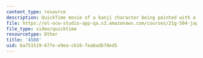 ```yaml
---
content_type: resource
description: QuickTime movie of a kanji character being painted with a brush.
file: https://ol-ocw-studio-app-qa.s3.amazonaws.com/courses/21g-504-japanese-iv-spring-2009/ba751519677ee9eacb16fea8adb78ed5_4588.mov
file_type: video/quicktime
resourcetype: Other
title: '4588'
uid: ba751519-677e-e9ea-cb16-fea8adb78ed5
---
```

